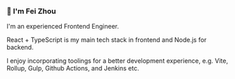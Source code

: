 ### 👋 I'm Fei Zhou

I'm an experienced Frontend Engineer.

React + TypeScript is my main tech stack in frontend and Node.js for backend.

I enjoy incorporating toolings for a better development experience, e.g. Vite, Rollup, Gulp, Github Actions, and Jenkins etc.

<!--
**NolanZhouFE/NolanZhouFE** is a ✨ _special_ ✨ repository because its `README.md` (this file) appears on your GitHub profile.

Here are some ideas to get you started:

- 🔭 I’m currently working on ...
- 🌱 I’m currently learning ...
- 👯 I’m looking to collaborate on ...
- 🤔 I’m looking for help with ...
- 💬 Ask me about ...
- 📫 How to reach me: ...
- 😄 Pronouns: ...
- ⚡ Fun fact: ...
-->
